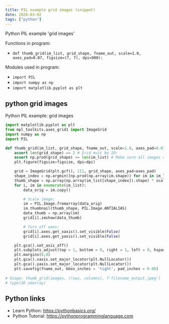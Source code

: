 ```yaml
---
title: PIL example grid images (snippet)
date: 2020-03-02
tags: ["python"]
---
```

Python PIL example 'grid images'

Functions in program: 
* `def thumb_grid(im_list, grid_shape, fname_out, scale=1.0, axes_pad=0.07, figsize=(7, 7), dpi=900):`

Modules used in program: 
* `import PIL`
* `import numpy as np`
* `import matplotlib.pyplot as plt`

## python grid images

Python PIL example: grid images

```python
import matplotlib.pyplot as plt
from mpl_toolkits.axes_grid1 import ImageGrid
import numpy as np
import PIL

def thumb_grid(im_list, grid_shape, fname_out, scale=1.0, axes_pad=0.07, figsize=(7, 7), dpi=900):
    assert len(grid_shape) == 2 # Grid must be 2D:
    assert np.prod(grid_shape) >= len(im_list) # Make sure all images can fit in grid:
    plt.figure(figsize=figsize, dpi=dpi)

    grid = ImageGrid(plt.gcf(), 111, grid_shape, axes_pad=axes_pad)
    shape_index = np.argmin([np.prod(np.array(im.shape)) for im in im_list])
    thumb_shape = np.array(np.array(im_list[shape_index]).shape) * scale
    for i, im in enumerate(im_list):
        data_orig = im.copy()

        # Scale image:
        im = PIL.Image.fromarray(data_orig)
        im.thumbnail(thumb_shape, PIL.Image.ANTIALIAS)
        data_thumb = np.array(im)
        grid[i].imshow(data_thumb)

        # Turn off axes:
        grid[i].axes.get_xaxis().set_visible(False)
        grid[i].axes.get_yaxis().set_visible(False)

    plt.gca().set_axis_off()
    plt.subplots_adjust(top = 1, bottom = 0, right = 1, left = 0, hspace = 0, wspace = 0)
    plt.margins(0,0)
    plt.gca().xaxis.set_major_locator(plt.NullLocator())
    plt.gca().yaxis.set_major_locator(plt.NullLocator())
    plt.savefig(fname_out, bbox_inches = 'tight', pad_inches = 0.06)
    
# Usage: thumb_grid(images, (rows, columns), f'filename_output.jpeg')
# type(3D ndarray)

```

## Python links

- Learn Python: https://pythonbasics.org/
- Python Tutorial: https://pythonprogramminglanguage.com
